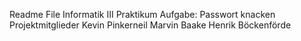 Readme File
Informatik III Praktikum
Aufgabe: Passwort knacken
Projektmitglieder
Kevin Pinkerneil
Marvin Baake
Henrik Böckenförde
